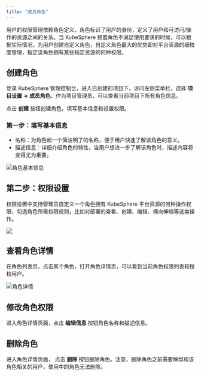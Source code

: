 ```yaml
---
title: "成员角色"
---
```


用户的权限管理依赖角色定义，角色标识了用户的身份，定义了用户和可访问/操作的资源之间的关系。当 KubeSphere 预置角色不满足使用要求的时候，可以根据实际情况，为用户创建自定义角色，自定义角色最大的优势即对平台资源的细粒度管理，指定该角色拥有某些指定资源的何种权限。

## 创建角色  

登录 KubeSphere 管理控制台，进入已创建的项目下，访问左侧菜单栏，选择 **项目设置 → 成员角色**。作为项目管理员，可以查看当前项目下所有角色信息。  

点击 **创建** 按钮创建角色，填写基本信息和设置权限。

### 第一步：填写基本信息

- 名称：为角色起一个简洁明了的名称，便于用户快速了解该角色的意义。
- 描述信息：详细介绍角色的特性，当用户想进一步了解该角色时，描述内容将变得尤为重要。

![角色基本信息](/ae-role-basic.png)

## 第二步：权限设置

权限设置中支持管理员自定义一个角色拥有 KubeSphere 平台资源的何种操作权限，勾选角色所需权限规则，比如对部署的查看、创建、编辑、横向伸缩等这类操作。

![](/ae-role-setting.png)


## 查看角色详情  

在角色列表页，点击某个角色，打开角色详情页，可以看到当前角色权限列表和授权用户。

![角色详情](/ae-role-details.png)

## 修改角色权限  

进入角色详情页面，点击 **编辑信息** 按钮角色名称和描述信息。

## 删除角色  

进入角色详情页面， 点击 **删除** 按钮删除角色。注意，删除角色之前需要解绑和该角色相关的用户，使用中的角色无法删除。

